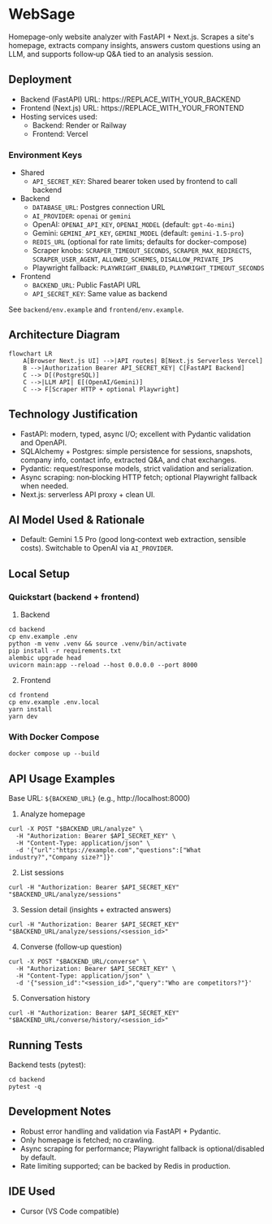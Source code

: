# WebSage

Homepage-only website analyzer with FastAPI + Next.js. Scrapes a site's homepage, extracts company insights, answers custom questions using an LLM, and supports follow‑up Q&A tied to an analysis session.

## Deployment

- Backend (FastAPI) URL: https://REPLACE_WITH_YOUR_BACKEND
- Frontend (Next.js) URL: https://REPLACE_WITH_YOUR_FRONTEND
- Hosting services used:
  - Backend: Render or Railway
  - Frontend: Vercel

### Environment Keys

- Shared
  - `API_SECRET_KEY`: Shared bearer token used by frontend to call backend
- Backend
  - `DATABASE_URL`: Postgres connection URL
  - `AI_PROVIDER`: `openai` or `gemini`
  - OpenAI: `OPENAI_API_KEY`, `OPENAI_MODEL` (default: `gpt-4o-mini`)
  - Gemini: `GEMINI_API_KEY`, `GEMINI_MODEL` (default: `gemini-1.5-pro`)
  - `REDIS_URL` (optional for rate limits; defaults for docker-compose)
  - Scraper knobs: `SCRAPER_TIMEOUT_SECONDS`, `SCRAPER_MAX_REDIRECTS`, `SCRAPER_USER_AGENT`, `ALLOWED_SCHEMES`, `DISALLOW_PRIVATE_IPS`
  - Playwright fallback: `PLAYWRIGHT_ENABLED`, `PLAYWRIGHT_TIMEOUT_SECONDS`
- Frontend
  - `BACKEND_URL`: Public FastAPI URL
  - `API_SECRET_KEY`: Same value as backend

See `backend/env.example` and `frontend/env.example`.

## Architecture Diagram

```mermaid
flowchart LR
    A[Browser Next.js UI] -->|API routes| B[Next.js Serverless Vercel]
    B -->|Authorization Bearer API_SECRET_KEY| C[FastAPI Backend]
    C --> D[(PostgreSQL)]
    C -->|LLM API| E[(OpenAI/Gemini)]
    C --> F[Scraper HTTP + optional Playwright]
```

## Technology Justification

- FastAPI: modern, typed, async I/O; excellent with Pydantic validation and OpenAPI.
- SQLAlchemy + Postgres: simple persistence for sessions, snapshots, company info, contact info, extracted Q&A, and chat exchanges.
- Pydantic: request/response models, strict validation and serialization.
- Async scraping: non‑blocking HTTP fetch; optional Playwright fallback when needed.
- Next.js: serverless API proxy + clean UI.

## AI Model Used & Rationale

- Default: Gemini 1.5 Pro (good long‑context web extraction, sensible costs). Switchable to OpenAI via `AI_PROVIDER`.

## Local Setup

### Quickstart (backend + frontend)

1) Backend
```
cd backend
cp env.example .env
python -m venv .venv && source .venv/bin/activate
pip install -r requirements.txt
alembic upgrade head
uvicorn main:app --reload --host 0.0.0.0 --port 8000
```

2) Frontend
```
cd frontend
cp env.example .env.local
yarn install
yarn dev
```

### With Docker Compose

```
docker compose up --build
```

## API Usage Examples

Base URL: `${BACKEND_URL}` (e.g., http://localhost:8000)

1) Analyze homepage
```
curl -X POST "$BACKEND_URL/analyze" \
  -H "Authorization: Bearer $API_SECRET_KEY" \
  -H "Content-Type: application/json" \
  -d '{"url":"https://example.com","questions":["What industry?","Company size?"]}'
```

2) List sessions
```
curl -H "Authorization: Bearer $API_SECRET_KEY" "$BACKEND_URL/analyze/sessions"
```

3) Session detail (insights + extracted answers)
```
curl -H "Authorization: Bearer $API_SECRET_KEY" "$BACKEND_URL/analyze/sessions/<session_id>"
```

4) Converse (follow‑up question)
```
curl -X POST "$BACKEND_URL/converse" \
  -H "Authorization: Bearer $API_SECRET_KEY" \
  -H "Content-Type: application/json" \
  -d '{"session_id":"<session_id>","query":"Who are competitors?"}'
```

5) Conversation history
```
curl -H "Authorization: Bearer $API_SECRET_KEY" "$BACKEND_URL/converse/history/<session_id>"
```

## Running Tests

Backend tests (pytest):
```
cd backend
pytest -q
```

## Development Notes

- Robust error handling and validation via FastAPI + Pydantic.
- Only homepage is fetched; no crawling.
- Async scraping for performance; Playwright fallback is optional/disabled by default.
- Rate limiting supported; can be backed by Redis in production.

## IDE Used

- Cursor (VS Code compatible)


